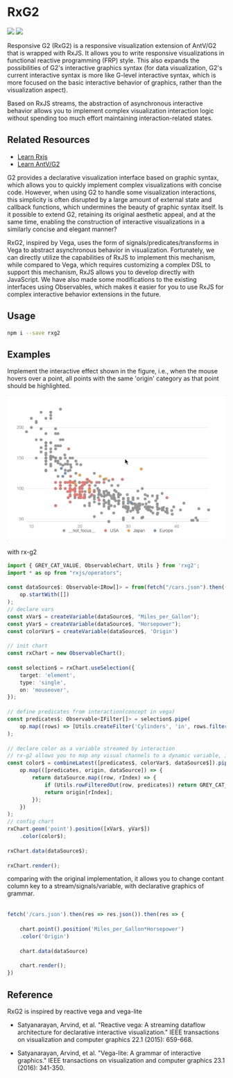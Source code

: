 # RxG2

![](https://img.shields.io/github/license/ObservedObserver/rx-g2)
![](https://img.shields.io/npm/v/rxg2)

Responsive G2 (RxG2) is a responsive visualization extension of AntV/G2 that is wrapped with RxJS. It allows you to write responsive visualizations in functional reactive programming (FRP) style. This also expands the possibilities of G2's interactive graphics syntax (for data visualization, G2's current interactive syntax is more like G-level interactive syntax, which is more focused on the basic interactive behavior of graphics, rather than the visualization aspect).

Based on RxJS streams, the abstraction of asynchronous interactive behavior allows you to implement complex visualization interaction logic without spending too much effort maintaining interaction-related states.

## Related Resources
+ [Learn Rxjs](https://rxjs-dev.firebaseapp.com/guide/overview)
+ [Learn AntV/G2](https://g2.antv.vision/zh/docs/manual/about-g2)

G2 provides a declarative visualization interface based on graphic syntax, which allows you to quickly implement complex visualizations with concise code. However, when using G2 to handle some visualization interactions, this simplicity is often disrupted by a large amount of external state and callback functions, which undermines the beauty of graphic syntax itself. Is it possible to extend G2, retaining its original aesthetic appeal, and at the same time, enabling the construction of interactive visualizations in a similarly concise and elegant manner?

RxG2, inspired by Vega, uses the form of signals/predicates/transforms in Vega to abstract asynchronous behavior in visualization. Fortunately, we can directly utilize the capabilities of RxJS to implement this mechanism, while compared to Vega, which requires customizing a complex DSL to support this mechanism, RxJS allows you to develop directly with JavaScript. We have also made some modifications to the existing interfaces using Observables, which makes it easier for you to use RxJS for complex interactive behavior extensions in the future.

## Usage
```bash
npm i --save rxg2
```

## Examples
Implement the interactive effect shown in the figure, i.e., when the mouse hovers over a point, all points with the same 'origin' category as that point should be highlighted.

![demo image](./imgs/rxg2-select.gif)

with rx-g2

```ts
import { GREY_CAT_VALUE, ObservableChart, Utils } from 'rxg2';
import * as op from "rxjs/operators";

const dataSource$: Observable<IRow[]> = from(fetch("/cars.json").then((res) => res.json())).pipe(
    op.startWith([])
);
// declare vars
const xVar$ = createVariable(dataSource$, "Miles_per_Gallon");
const yVar$ = createVariable(dataSource$, "Horsepower");
const colorVar$ = createVariable(dataSource$, 'Origin')

// init chart
const rxChart = new ObservableChart();

const selection$ = rxChart.useSelection({
    target: 'element',
    type: 'single',
    on: 'mouseover',
});

// define predicates from interaction(concept in vega)
const predicates$: Observable<IFilter[]> = selection$.pipe(
    op.map((rows) => [Utils.createFilter('Cylinders', 'in', rows.filter((row) => row !== null) as IRow[])])
);

// declare color as a variable streamed by interaction
// rx-g2 allows you to map any visual channels to a dynamic variable, instead of a contant column key
const color$ = combineLatest([predicates$, colorVar$, dataSource$]).pipe(
    op.map(([predicates, origin, dataSource]) => {
        return dataSource.map((row, rIndex) => {
            if (Utils.rowFilteredOut(row, predicates)) return GREY_CAT_VALUE;
            return origin[rIndex];
        });
    })
);
// config chart
rxChart.geom('point').position([xVar$, yVar$])
    .color(color$);

rxChart.data(dataSource$);

rxChart.render();
```

comparing with the original implementation, it allows you to change contant column key to a stream/signals/variable, with declarative graphics of grammar.
```ts

fetch('/cars.json').then(res => res.json()).then(res => {

    chart.point().position('Miles_per_Gallon*Horsepower')
    .color('Origin')

    chart.data(dataSource)

    chart.render();
})

```

## Reference

RxG2 is inspired by reactive vega and vega-lite

+ Satyanarayan, Arvind, et al. "Reactive vega: A streaming dataflow architecture for declarative interactive visualization." IEEE transactions on visualization and computer graphics 22.1 (2015): 659-668.

+ Satyanarayan, Arvind, et al. "Vega-lite: A grammar of interactive graphics." IEEE transactions on visualization and computer graphics 23.1 (2016): 341-350.
